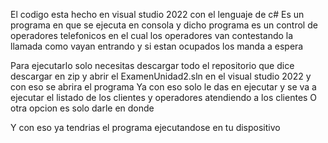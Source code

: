 El codigo esta hecho en visual studio 2022 con el lenguaje de c#
Es un programa en que se ejecuta en consola y dicho programa es un control de operadores telefonicos en el cual los operadores van contestando la llamada como vayan entrando y si estan ocupados los manda a espera

Para ejecutarlo solo necesitas descargar todo el repositorio que dice descargar en zip y abrir el ExamenUnidad2.sln en el visual studio 2022 y con eso se abrira el programa
Ya con eso solo le das en ejecutar y se va a ejecutar el listado de los clientes y operadores atendiendo a los clientes
O otra opcion es solo darle en donde 

Y con eso ya tendrias el programa ejecutandose en tu dispositivo
